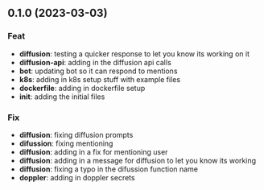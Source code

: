 ## 0.1.0 (2023-03-03)

### Feat

- **diffusion**: testing a quicker response to let you know its working on it
- **diffusion-api**: adding in the diffusion api calls
- **bot**: updating bot so it can respond to mentions
- **k8s**: adding in k8s setup stuff with example files
- **dockerfile**: adding in dockerfile setup
- **init**: adding the initial files

### Fix

- **diffusion**: fixing diffusion prompts
- **difussion**: fixing mentioning
- **diffusion**: adding in a fix for mentioning user
- **diffusion**: adding in a message for diffusion to let you know its working
- **diffusion**: fixing a typo in the difussion function name
- **doppler**: adding in doppler secrets
